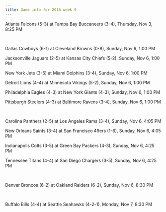 ```yaml
---
title: Game info for 2016 week 9
---
```

Atlanta Falcons (5-3) at Tampa Bay Buccaneers (3-4), Thursday, Nov 3, 8:25 PM


<br/>

Dallas Cowboys (6-1) at Cleveland Browns (0-8), Sunday, Nov 6, 1:00 PM

Jacksonville Jaguars (2-5) at Kansas City Chiefs (5-2), Sunday, Nov 6, 1:00 PM

New York Jets (3-5) at Miami Dolphins (3-4), Sunday, Nov 6, 1:00 PM

Detroit Lions (4-4) at Minnesota Vikings (5-2), Sunday, Nov 6, 1:00 PM

Philadelphia Eagles (4-3) at New York Giants (4-3), Sunday, Nov 6, 1:00 PM

Pittsburgh Steelers (4-3) at Baltimore Ravens (3-4), Sunday, Nov 6, 1:00 PM


<br/>

Carolina Panthers (2-5) at Los Angeles Rams (3-4), Sunday, Nov 6, 4:05 PM

New Orleans Saints (3-4) at San Francisco 49ers (1-6), Sunday, Nov 6, 4:05 PM

Indianapolis Colts (3-5) at Green Bay Packers (4-3), Sunday, Nov 6, 4:25 PM

Tennessee Titans (4-4) at San Diego Chargers (3-5), Sunday, Nov 6, 4:25 PM


<br/>

Denver Broncos (6-2) at Oakland Raiders (6-2), Sunday, Nov 6, 8:30 PM


<br/>

Buffalo Bills (4-4) at Seattle Seahawks (4-2-1), Monday, Nov 7, 8:30 PM


